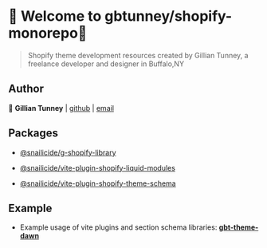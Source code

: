 # 🐌 Welcome to gbtunney/shopify-monorepo🐌

> Shopify theme development resources created by Gillian Tunney, a freelance developer and designer in Buffalo,NY

## Author

👤 **Gillian Tunney** | [github](https://github.com/gbtunney) | [email](mailto:gbtunney@mac.com)

## Packages

-   [@snailicide/g-shopify-library](./packages/g-shopify-library/README.md)

-   [@snailicide/vite-plugin-shopify-liquid-modules](./packages/vite-plugin-shopify-liquid-modules/README.md)

-   [@snailicide/vite-plugin-shopify-theme-schema](./packages/vite-plugin-shopify-theme-schema/README.md)

## Example

-   Example usage of vite plugins and section schema libraries: [**gbt-theme-dawn**](https://github.com/gbtunney/gbt-theme-dawn)
